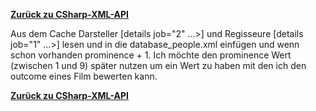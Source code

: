 [__Zurück zu CSharp-XML-API__](https://github.com/DerDannyF/CSharp-XML-API)

Aus dem Cache Darsteller [details job="2" ...>] und Regisseure [details job="1" ...>] lesen und in die database_people.xml einfügen und wenn schon vorhanden prominence + 1.
Ich möchte den prominence Wert (zwischen 1 und 9) später nutzen um ein Wert zu haben mit den ich den outcome eines Film bewerten kann.






[__Zurück zu CSharp-XML-API__](https://github.com/DerDannyF/CSharp-XML-API)
